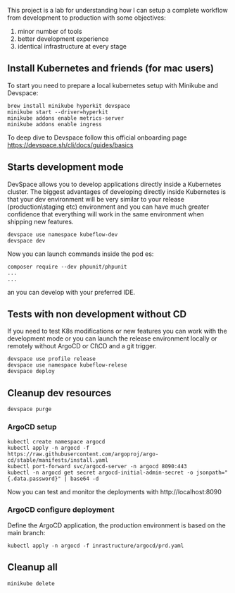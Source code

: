 This project is a lab for understanding how I can setup a complete workflow from development to production with some objectives:

1) minor number of tools
2) better development experience
3) identical infrastructure at every stage

## Install Kubernetes and friends (for mac users)

To start you need to prepare a local kubernetes setup with Minikube and Devspace:

    brew install minikube hyperkit devspace
    minikube start --driver=hyperkit
    minikube addons enable metrics-server
    minikube addons enable ingress

To deep dive to Devspace follow this official onboarding page https://devspace.sh/cli/docs/guides/basics

## Starts development mode

DevSpace allows you to develop applications directly inside a Kubernetes cluster.
The biggest advantages of developing directly inside Kubernetes is that your dev environment will be very similar to your release (production\staging etc) environment and you can have much greater confidence that everything will work in the same environment when shipping new features.

    devspace use namespace kubeflow-dev
    devspace dev

Now you can launch commands inside the pod es:

    composer require --dev phpunit/phpunit
    ...
    ...

an you can develop with your preferred IDE.

## Tests with non development without CD

If you need to test K8s modifications or new features you can work with the development mode or you can launch the release environment locally or remotely without ArgoCD or CI\CD and a git trigger.

    devspace use profile release
    devspace use namespace kubeflow-relese
    devspace deploy

## Cleanup dev resources

    devspace purge

### ArgoCD setup

    kubectl create namespace argocd
    kubectl apply -n argocd -f https://raw.githubusercontent.com/argoproj/argo-cd/stable/manifests/install.yaml
    kubectl port-forward svc/argocd-server -n argocd 8090:443
    kubectl -n argocd get secret argocd-initial-admin-secret -o jsonpath="{.data.password}" | base64 -d

Now you can test and monitor the deployments with http://localhost:8090

### ArgoCD configure deployment

Define the ArgoCD application, the production environment is based on the main branch:

    kubectl apply -n argocd -f inrastructure/argocd/prd.yaml


## Cleanup all

    minikube delete